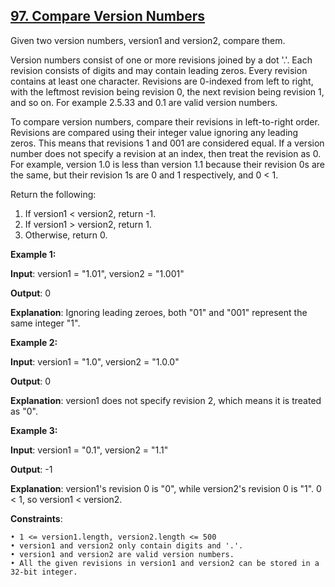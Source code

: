 <h2><a href="https://leetcode.com/problems/compare-version-numbers/description/">97. Compare Version Numbers</a></h2>

Given two version numbers, version1 and version2, compare them.

Version numbers consist of one or more revisions joined by a dot '.'. Each revision consists of digits and may contain leading zeros. Every revision contains at least one character. Revisions are 0-indexed from left to right, with the leftmost revision being revision 0, the next revision being revision 1, and so on. For example 2.5.33 and 0.1 are valid version numbers.

To compare version numbers, compare their revisions in left-to-right order. Revisions are compared using their integer value ignoring any leading zeros. This means that revisions 1 and 001 are considered equal. If a version number does not specify a revision at an index, then treat the revision as 0. For example, version 1.0 is less than version 1.1 because their revision 0s are the same, but their revision 1s are 0 and 1 respectively, and 0 < 1.

Return the following:

1. If version1 < version2, return -1. </br>
2. If version1 > version2, return 1. </br>
3. Otherwise, return 0.

**Example 1:**

**Input**: version1 = "1.01", version2 = "1.001"

**Output**: 0

**Explanation**: Ignoring leading zeroes, both "01" and "001" represent the same integer "1".

**Example 2:**

**Input**: version1 = "1.0", version2 = "1.0.0"

**Output**: 0

**Explanation**: version1 does not specify revision 2, which means it is treated as "0".

**Example 3:**

**Input**: version1 = "0.1", version2 = "1.1"

**Output**: -1

**Explanation**: version1's revision 0 is "0", while version2's revision 0 is "1". 0 < 1, so version1 < version2.


**Constraints**:

    • 1 <= version1.length, version2.length <= 500
    • version1 and version2 only contain digits and '.'.
    • version1 and version2 are valid version numbers.
    • All the given revisions in version1 and version2 can be stored in a 32-bit integer.